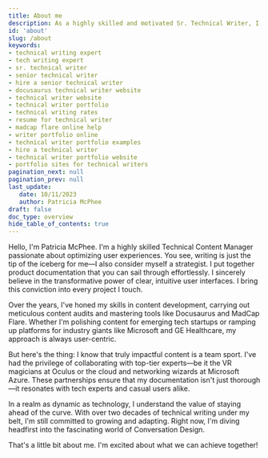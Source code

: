 ```yaml
---
title: About me
description: As a highly skilled and motivated Sr. Technical Writer, I excel in crafting user-friendly experiences. With expertise in technical writing, product documentation, and optimizing content delivery through CI/CD, I am determined to leverage emerging technologies and industry standards to elevate customer experiences.
id: 'about'
slug: /about
keywords: 
- technical writing expert
- tech writing expert
- sr. technical writer
- senior technical writer
- hire a senior technical writer
- docusaurus technical writer website
- technical writer website
- technical writer portfolio
- technical writing rates
- resume for technical writer
- madcap flare online help
- writer portfolio online
- technical writer portfolio examples
- hire a technical writer
- technical writer portfolio website
- portfolio sites for technical writers
pagination_next: null
pagination_prev: null
last_update: 
   date: 10/11/2023
   author: Patricia McPhee
draft: false
doc_type: overview
hide_table_of_contents: true
---
```


Hello, I'm Patricia McPhee. I'm a highly skilled Technical Content Manager passionate about optimizing user experiences. You see, writing is just the tip of the iceberg for me—I also consider myself a strategist. I put together product documentation that you can sail through effortlessly. I sincerely believe in the transformative power of clear, intuitive user interfaces. I bring this conviction into every project I touch.

Over the years, I've honed my skills in content development, carrying out meticulous content audits and mastering tools like Docusaurus and MadCap Flare. Whether I'm polishing content for emerging tech startups or ramping up platforms for industry giants like Microsoft and GE Healthcare, my approach is always user-centric.

But here's the thing: I know that truly impactful content is a team sport. I've had the privilege of collaborating with top-tier experts—be it the VR magicians at Oculus or the cloud and networking wizards at Microsoft Azure. These partnerships ensure that my documentation isn't just thorough—it resonates with tech experts and casual users alike.

In a realm as dynamic as technology, I understand the value of staying ahead of the curve. With over two decades of technical writing under my belt, I'm still committed to growing and adapting. Right now, I'm diving headfirst into the fascinating world of Conversation Design.

That's a little bit about me. I'm excited about what we can achieve together!

<br />

 